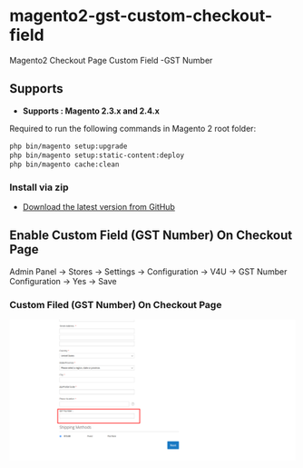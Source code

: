 # magento2-gst-custom-checkout-field
Magento2 Checkout Page Custom Field -GST Number


## Supports

- <b>Supports : Magento 2.3.x and 2.4.x</b>

Required to run the following commands in Magento 2 root folder:

```
php bin/magento setup:upgrade
php bin/magento setup:static-content:deploy
php bin/magento cache:clean
```

### Install via zip

* [Download the latest version from GitHub](https://github.com/vrajeshpatel4u/v4u-gst-custom-checkout-field.git)

## Enable Custom Field (GST Number) On Checkout Page

Admin Panel -> Stores -> Settings -> Configuration -> V4U -> GST Number Configuration -> Yes -> Save

### Custom Filed (GST Number) On Checkout Page 

<img src="app/code/V4U//GST/docs/GSTCustomFieldOnCheckoutPage.png"/>

